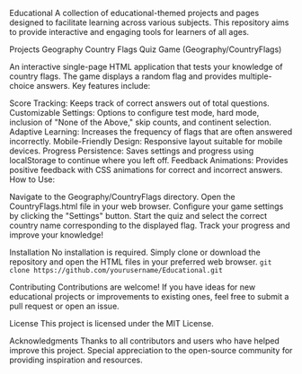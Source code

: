 Educational
A collection of educational-themed projects and pages designed to facilitate learning across various subjects. This repository aims to provide interactive and engaging tools for learners of all ages.

Projects
Geography
Country Flags Quiz Game (Geography/CountryFlags)

An interactive single-page HTML application that tests your knowledge of country flags. The game displays a random flag and provides multiple-choice answers. Key features include:

Score Tracking: Keeps track of correct answers out of total questions.
Customizable Settings: Options to configure test mode, hard mode, inclusion of "None of the Above," skip counts, and continent selection.
Adaptive Learning: Increases the frequency of flags that are often answered incorrectly.
Mobile-Friendly Design: Responsive layout suitable for mobile devices.
Progress Persistence: Saves settings and progress using localStorage to continue where you left off.
Feedback Animations: Provides positive feedback with CSS animations for correct and incorrect answers.
How to Use:

Navigate to the Geography/CountryFlags directory.
Open the CountryFlags.html file in your web browser.
Configure your game settings by clicking the "Settings" button.
Start the quiz and select the correct country name corresponding to the displayed flag.
Track your progress and improve your knowledge!

Installation
No installation is required. Simply clone or download the repository and open the HTML files in your preferred web browser.
```git clone https://github.com/yourusername/Educational.git```

Contributing
Contributions are welcome! If you have ideas for new educational projects or improvements to existing ones, feel free to submit a pull request or open an issue.

License
This project is licensed under the MIT License.

Acknowledgments
Thanks to all contributors and users who have helped improve this project.
Special appreciation to the open-source community for providing inspiration and resources.
